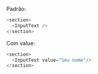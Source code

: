 Padrão:

```js
<section>
  <InputText />
</section>
```

Com value:
```js
<section>
  <InputText value="Seu nome"/>
</section>
```
